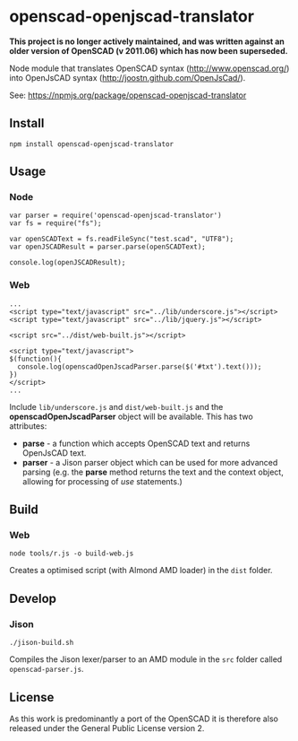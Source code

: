 # openscad-openjscad-translator

**This project is no longer actively maintained, and was written against an older version of OpenSCAD (v 2011.06) which has now been superseded.**

Node module that translates OpenSCAD syntax (http://www.openscad.org/) into OpenJsCAD syntax (http://joostn.github.com/OpenJsCad/).

See: https://npmjs.org/package/openscad-openjscad-translator

## Install

	npm install openscad-openjscad-translator

## Usage

### Node

    var parser = require('openscad-openjscad-translator')
    var fs = require("fs");
    
    var openSCADText = fs.readFileSync("test.scad", "UTF8");
    var openJSCADResult = parser.parse(openSCADText);
    
    console.log(openJSCADResult);

### Web

    ...
    <script type="text/javascript" src="../lib/underscore.js"></script>
    <script type="text/javascript" src="../lib/jquery.js"></script>

    <script src="../dist/web-built.js"></script>

    <script type="text/javascript">
    $(function(){
      console.log(openscadOpenJscadParser.parse($('#txt').text()));
    })
    </script>
    ...

Include ```lib/underscore.js``` and ```dist/web-built.js``` and the **openscadOpenJscadParser** object will be available.  This has two attributes:
* **parse** - a function which accepts OpenSCAD text and returns OpenJsCAD text.
* **parser** - a Jison parser object which can be used for more advanced parsing (e.g. the **parse** method returns the text and the context object, allowing for processing of *use* statements.)

## Build

### Web

    node tools/r.js -o build-web.js

Creates a optimised script (with Almond AMD loader) in the ```dist``` folder.


## Develop

### Jison

    ./jison-build.sh

Compiles the Jison lexer/parser to an AMD module in the ```src``` folder called ```openscad-parser.js```.

## License

As this work is predominantly a port of the OpenSCAD it is therefore also released under the General Public License version 2.
